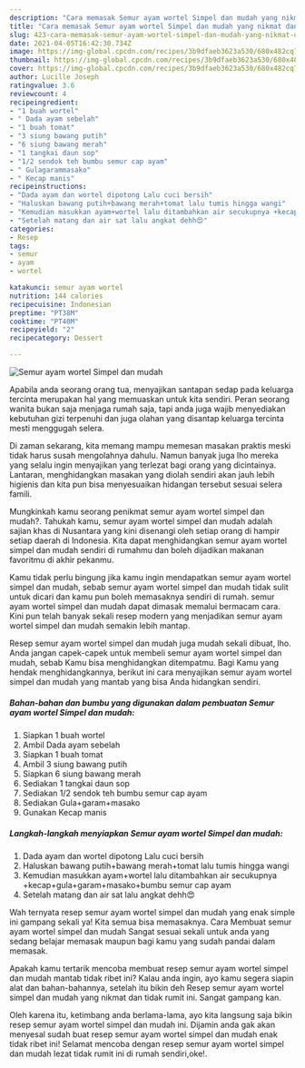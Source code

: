 ```yaml
---
description: "Cara memasak Semur ayam wortel Simpel dan mudah yang nikmat dan Mudah Dibuat"
title: "Cara memasak Semur ayam wortel Simpel dan mudah yang nikmat dan Mudah Dibuat"
slug: 423-cara-memasak-semur-ayam-wortel-simpel-dan-mudah-yang-nikmat-dan-mudah-dibuat
date: 2021-04-05T16:42:30.734Z
image: https://img-global.cpcdn.com/recipes/3b9dfaeb3623a530/680x482cq70/semur-ayam-wortel-simpel-dan-mudah-foto-resep-utama.jpg
thumbnail: https://img-global.cpcdn.com/recipes/3b9dfaeb3623a530/680x482cq70/semur-ayam-wortel-simpel-dan-mudah-foto-resep-utama.jpg
cover: https://img-global.cpcdn.com/recipes/3b9dfaeb3623a530/680x482cq70/semur-ayam-wortel-simpel-dan-mudah-foto-resep-utama.jpg
author: Lucille Joseph
ratingvalue: 3.6
reviewcount: 4
recipeingredient:
- "1 buah wortel"
- " Dada ayam sebelah"
- "1 buah tomat"
- "3 siung bawang putih"
- "6 siung bawang merah"
- "1 tangkai daun sop"
- "1/2 sendok teh bumbu semur cap ayam"
- " Gulagarammasako"
- " Kecap manis"
recipeinstructions:
- "Dada ayam dan wortel dipotong Lalu cuci bersih"
- "Haluskan bawang putih+bawang merah+tomat lalu tumis hingga wangi"
- "Kemudian masukkan ayam+wortel lalu ditambahkan air secukupnya +kecap+gula+garam+masako+bumbu semur cap ayam"
- "Setelah matang dan air sat lalu angkat dehh😍"
categories:
- Resep
tags:
- semur
- ayam
- wortel

katakunci: semur ayam wortel 
nutrition: 144 calories
recipecuisine: Indonesian
preptime: "PT38M"
cooktime: "PT40M"
recipeyield: "2"
recipecategory: Dessert

---
```



![Semur ayam wortel Simpel dan mudah](https://img-global.cpcdn.com/recipes/3b9dfaeb3623a530/680x482cq70/semur-ayam-wortel-simpel-dan-mudah-foto-resep-utama.jpg)

Apabila anda seorang orang tua, menyajikan santapan sedap pada keluarga tercinta merupakan hal yang memuaskan untuk kita sendiri. Peran seorang  wanita bukan saja menjaga rumah saja, tapi anda juga wajib menyediakan kebutuhan gizi terpenuhi dan juga olahan yang disantap keluarga tercinta mesti menggugah selera.

Di zaman  sekarang, kita memang mampu memesan masakan praktis meski tidak harus susah mengolahnya dahulu. Namun banyak juga lho mereka yang selalu ingin menyajikan yang terlezat bagi orang yang dicintainya. Lantaran, menghidangkan masakan yang diolah sendiri akan jauh lebih higienis dan kita pun bisa menyesuaikan hidangan tersebut sesuai selera famili. 



Mungkinkah kamu seorang penikmat semur ayam wortel simpel dan mudah?. Tahukah kamu, semur ayam wortel simpel dan mudah adalah sajian khas di Nusantara yang kini disenangi oleh setiap orang di hampir setiap daerah di Indonesia. Kita dapat menghidangkan semur ayam wortel simpel dan mudah sendiri di rumahmu dan boleh dijadikan makanan favoritmu di akhir pekanmu.

Kamu tidak perlu bingung jika kamu ingin mendapatkan semur ayam wortel simpel dan mudah, sebab semur ayam wortel simpel dan mudah tidak sulit untuk dicari dan kamu pun boleh memasaknya sendiri di rumah. semur ayam wortel simpel dan mudah dapat dimasak memalui bermacam cara. Kini pun telah banyak sekali resep modern yang menjadikan semur ayam wortel simpel dan mudah semakin lebih mantap.

Resep semur ayam wortel simpel dan mudah juga mudah sekali dibuat, lho. Anda jangan capek-capek untuk membeli semur ayam wortel simpel dan mudah, sebab Kamu bisa menghidangkan ditempatmu. Bagi Kamu yang hendak menghidangkannya, berikut ini cara menyajikan semur ayam wortel simpel dan mudah yang mantab yang bisa Anda hidangkan sendiri.

<!--inarticleads1-->

##### Bahan-bahan dan bumbu yang digunakan dalam pembuatan Semur ayam wortel Simpel dan mudah:

1. Siapkan 1 buah wortel
1. Ambil  Dada ayam sebelah
1. Siapkan 1 buah tomat
1. Ambil 3 siung bawang putih
1. Siapkan 6 siung bawang merah
1. Sediakan 1 tangkai daun sop
1. Sediakan 1/2 sendok teh bumbu semur cap ayam
1. Sediakan  Gula+garam+masako
1. Gunakan  Kecap manis




<!--inarticleads2-->

##### Langkah-langkah menyiapkan Semur ayam wortel Simpel dan mudah:

1. Dada ayam dan wortel dipotong Lalu cuci bersih
1. Haluskan bawang putih+bawang merah+tomat lalu tumis hingga wangi
1. Kemudian masukkan ayam+wortel lalu ditambahkan air secukupnya +kecap+gula+garam+masako+bumbu semur cap ayam
1. Setelah matang dan air sat lalu angkat dehh😍




Wah ternyata resep semur ayam wortel simpel dan mudah yang enak simple ini gampang sekali ya! Kita semua bisa memasaknya. Cara Membuat semur ayam wortel simpel dan mudah Sangat sesuai sekali untuk anda yang sedang belajar memasak maupun bagi kamu yang sudah pandai dalam memasak.

Apakah kamu tertarik mencoba membuat resep semur ayam wortel simpel dan mudah mantab tidak ribet ini? Kalau anda ingin, ayo kamu segera siapin alat dan bahan-bahannya, setelah itu bikin deh Resep semur ayam wortel simpel dan mudah yang nikmat dan tidak rumit ini. Sangat gampang kan. 

Oleh karena itu, ketimbang anda berlama-lama, ayo kita langsung saja bikin resep semur ayam wortel simpel dan mudah ini. Dijamin anda gak akan menyesal sudah buat resep semur ayam wortel simpel dan mudah enak tidak ribet ini! Selamat mencoba dengan resep semur ayam wortel simpel dan mudah lezat tidak rumit ini di rumah sendiri,oke!.

